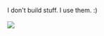I don't build stuff. I use them. :)
<br></br>
![](https://komarev.com/ghpvc/?username=karthikeyanrathore&color=green)

